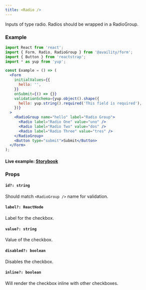 ```yaml
---
title: <Radio />
---
```


Inputs of type radio. Radios should be wrapped in a RadioGroup.

### Example

```jsx
import React from 'react';
import { Form, Radio, RadioGroup } from '@availity/form';
import { Button } from 'reactstrap';
import * as yup from 'yup';

const Example = () => (
  <Form
    initialValues={{
      hello: '',
    }}
    onSubmit={() => {}}
    validationSchema={yup.object().shape({
      hello: yup.string().required('This field is required'),
    })}
  >
    <RadioGroup name="hello" label="Radio Group">
      <Radio label="Radio One" value="uno" />
      <Radio label="Radio Two" value="dos" />
      <Radio label="Radio Three" value="tres" />
    </RadioGroup>
    <Button type="submit">Submit</Button>
  </Form>
);
```

#### Live example: <a href="https://availity.github.io/availity-react/storybook/?path=/story/formik-form--radio"> Storybook</a>

### Props

#### `id?: string`

Should match `<RadioGroup />` name for validation.

#### `label?: ReactNode`

Label for the checkbox.

#### `value?: string`

Value of the checkbox.

#### `disabled?: boolean`

Disables the checkbox.

#### `inline?: boolean`

Will render the checkbox inline with other checkboxes.
